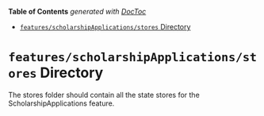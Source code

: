 <!-- START doctoc generated TOC please keep comment here to allow auto update -->
<!-- DON'T EDIT THIS SECTION, INSTEAD RE-RUN doctoc TO UPDATE -->

**Table of Contents** _generated with [DocToc](https://github.com/thlorenz/doctoc)_

- [`features/scholarshipApplications/stores` Directory](#featuresscholarshipapplicationsstores-directory)

<!-- END doctoc generated TOC please keep comment here to allow auto update -->

# `features/scholarshipApplications/stores` Directory

The stores folder should contain all the state stores for the ScholarshipApplications feature.
